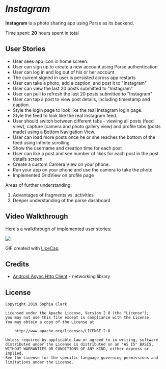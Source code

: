 # *Instagram*

**Instagram** is a photo sharing app using Parse as its backend.

Time spent: **20** hours spent in total

## User Stories

- User sees app icon in home screen.
- User can sign up to create a new account using Parse authentication
- User can log in and log out of his or her account
- The current signed in user is persisted across app restarts
- User can take a photo, add a caption, and post it to "Instagram"
- User can view the last 20 posts submitted to "Instagram"
- User can pull to refresh the last 20 posts submitted to "Instagram"
- User can tap a post to view post details, including timestamp and caption.
- Style the login page to look like the real Instagram login page.
- Style the feed to look like the real Instagram feed.
- User should switch between different tabs - viewing all posts (feed view), capture (camera and photo gallery view) and profile tabs (posts made) using a Bottom Navigation View.
- User can load more posts once he or she reaches the bottom of the feed using infinite scrolling.
- Show the username and creation time for each post
- User can like a post and see number of likes for each post in the post details screen.
- Create a custom Camera View on your phone.
- Run your app on your phone and use the camera to take the photo
- Implemented GridView on profile page

Areas of further understanding:
1. Advantages of fragments vs. activities
2. Deeper understanding of the parse dashboard

## Video Walkthrough

Here's a walkthrough of implemented user stories:

<img src=instagrayum.gif />

GIF created with [LiceCap](http://www.cockos.com/licecap/).

## Credits

- [Android Async Http Client](http://loopj.com/android-async-http/) - networking library


## License

    Copyright 2019 Sophia Clark

    Licensed under the Apache License, Version 2.0 (the "License");
    you may not use this file except in compliance with the License.
    You may obtain a copy of the License at

        http://www.apache.org/licenses/LICENSE-2.0

    Unless required by applicable law or agreed to in writing, software
    distributed under the License is distributed on an "AS IS" BASIS,
    WITHOUT WARRANTIES OR CONDITIONS OF ANY KIND, either express or implied.
    See the License for the specific language governing permissions and
    limitations under the License.
